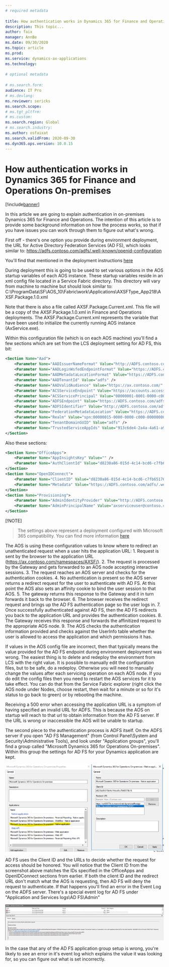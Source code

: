 ```yaml
---
# required metadata

title: How authentication works in Dynamics 365 for Finance and Operations On-premises
description: This topic...
author: faix
manager: AnnBe
ms.date: 09/30/2020
ms.topic: article
ms.prod:
ms.service: dynamics-ax-applications
ms.technology: 

# optional metadata

# ms.search.form:
audience: IT Pro
# ms.devlang: 
ms.reviewer: sericks
ms.search.scope:
# ms.tgt_pltfrm: 
# ms.custom: 
ms.search.region: Global
# ms.search.industry:
ms.author: osfaixat
ms.search.validFrom: 2020-09-30
ms.dyn365.ops.version: 10.0.15
---
```


# How authentication works in Dynamics 365 for Finance and Operations On-premises

[!include[banner](../includes/banner.md)]

In this article we are going to explain authentication in on-premises Dynamics 365 for Finance and Operations. The intention of this article is to provide some background information on how the process works, so that if you have issues you can work through them to figure out what's wrong.

First off - there's one option you provide during environment deployment, the URL for Active Directory Federation Services (AD FS), which looks similar to: https://adfs.contoso.com/adfs/.well-known/openid-configuration

You'll find that mentioned in the deployment instructions [here](./setup-deploy-on-premises-pu12.md#configureadfs)

During deployment this is going to be used to set various options in the AOS startup variables of each AOS instance. These startup variables reside in an xml config file located in a Service Fabric directory. This directory will vary from machine to machine but should look similar to: C:\\ProgramData\\SF\\AOS_10\\Fabric\\work\\Applications\\AXSFType_App218\\AXSF.Package.1.0.xml

Note that there is also a file called AXSF.Package.Current.xml. This file will be a copy of the AXSF.Package.1.0.xml in Finance and Operations deployments. The AXSF.Package.Current.xml represents the variable that have been used to initialize the currently running AOS instance (AxService.exe).

Within this configuration file (which is on each AOS machine) you'll find a few sections which are set from the LCS deployment setting for AD FS, this bit:

```xml
<Section Name="Aad">
    <Parameter Name="AADIssuerNameFormat" Value="http://ADFS.contoso.com/{0}/services/trust" />
    <Parameter Name="AADLoginWsfedEndpointFormat" Value="https://ADFS.contoso.com/{0}/wsfed" />
    <Parameter Name="AADMetadataLocationFormat" Value="https://ADFS.contoso.com/FederationMetadata/2007-06/FederationMetadata.xml" />
    <Parameter Name="AADTenantId" Value="adfs" />
    <Parameter Name="AADValidAudience" Value="https://ax.contoso.com/" />
    <Parameter Name="ACSServiceEndpoint" Value="https://accounts.accesscontrol.windows-ppe.net/tokens/OAuth/2" />
    <Parameter Name="ACSServicePrincipal" Value="00000001-0001-0000-c000-000000000000" />
    <Parameter Name="ADFSEndpoint" Value="https://ADFS.contoso.com/adfs" />
    <Parameter Name="ADFSIdentifier" Value="http://ADFS.contoso.com/adfs/services/trust" />
    <Parameter Name="FederationMetadataLocation" Value="https://ADFS.contoso.com/FederationMetadata/2007-06/FederationMetadata.xml" />
    <Parameter Name="Realm" Value="spn:00000015-0000-0000-c000-000000000000" />
    <Parameter Name="TenantDomainGUID" Value="adfs" />
    <Parameter Name="TrustedServiceAppIds" Value="913c6de4-2a4a-4a61-a9ce-945d2b2ce2e0" />
</Section>
```

Also these sections:

```xml
<Section Name="OfficeApps">
    <Parameter Name="AppInsightsKey" Value="" />
    <Parameter Name="AuthClientId" Value="d8230a86-015d-4c14-bcd6-c7fb65176b16" />
</Section>
<Section Name="OpenIDConnect">
    <Parameter Name="ClientID" Value="d8230a86-015d-4c14-bcd6-c7fb65176b16" />
    <Parameter Name="Metadata" Value="https://ADFS.contoso.com/adfs/.well-known/openid-configuration" />
</Section>
<Section Name="Provisioning">
    <Parameter Name="AdminIdentityProvider" Value="http://ADFS.contoso.com/adfs/services/trust" />
    <Parameter Name="AdminPrincipalName" Value="axserviceuser@contoso.com" />
</Section>
```

[!NOTE]
> The settings above represent a deployment configured with Microsoft 365 compatibility. You can find more information [here](./onprem-adfscompatbility.md)

The AOS is using these configuration values to know where to redirect an unathenticated request when a user hits the application URL:
    1. Request is sent by the browser to the application URL (https://ax.contoso.com/namespaces/AXSF/).
    2. The request is processed by the Gateway and gets forwarded to an AOS node accepting interactive sessions.
    3. The request reaches an AOS server and checks for the authentication cookies.
    4. No authentication is present so the AOS server returns a redirect request for the user to authenticate with AD FS. At this point the AOS also sets an affinity cookie to bind the user session to that AOS.
    5. The gateway returns this response to the Gateway and it in turn forwards it back to the browser.
    6. The browser receives the redirect request and brings up the AD FS authentication page so the user logs in.
    7. Once successfully authenticated against AD FS, then the AD FS redirects you back to the application URL and provides the authentication cookies.
    8. The Gateway receives this response and forwards the affinitized request to the appropriate AOS node.
    9. The AOS checks the authentication information provided and checks against the UserInfo table whether the user is allowed to access the application and which permissions it has.
    
If values in the AOS config file are incorrect, then that typically means the value provided for the AD FS endpoint during environment deployment was wrong. The easiest thing is
to delete and redeploy the environment from LCS with the right value. It is possible to manually edit the configuration files, but to be safe, do a redeploy. Otherwise you will need to manually change the values after each servicing operation on each AOS node. If you do edit the config files then you need to restart the AOS services for it to take effect. You can do that from the Service Fabric explorer (right click the AOS node under Nodes, choose restart, then wait for a minute or so for it's status to go back to green) or by rebooting the machine.

Receiving a 500 error when accessing the application URL is a symptom of having specified an invalid URL for ADFS. This is because the AOS on startup will reach to that url to obtain information from the AD FS server. If the URL is wrong or inaccessible the AOS will be unable to startup. 

The second piece to the authentication process is ADFS itself. On the ADFS server if you open "AD FS Management" (from Control Panel\\System and Security\\Administrative Tools), and look under "Application groups", you'll
find a group called "Microsoft Dynamics 365 for Operations On-premises". Within this group the settings for AD FS for your Dynamics application are kept.

![AD FS application group setup](media/ADFS.png)

AD FS uses the Client ID and the URLs to decide whether the request for access should be honored. You will notice that the Client ID from the screenshot above matches the IDs specified in the OfficeApps and OpenIDConnect sections from earlier. If both the client ID and the redirect URL don't match what the AOS is requesting, then AD FS will deny the request to authenticate. If that happens you'll find an error in the Event Log on the ADFS server. There's a special event log for AD FS under "Application and Services logs\\AD FS\\Admin"

![AD FS event log error](media/ADFSredirectwrong.png)

In the case that any of the AD FS application group setup is wrong, you're likely to see an error in it's event log which explains the value it was looking for, so you can figure out what is set incorrectly.
